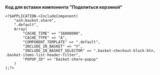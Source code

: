 
**Код для вставки компонента "Поделиться корзиной"**

```
<?$APPLICATION->IncludeComponent(
	"ash:basket.share",
	".default",
	Array(
		"CACHE_TIME" => "36000000",
		"CACHE_TYPE" => "A",
		"COMPONENT_TEMPLATE" => ".default",
		"INCLUDE_IN_BASKET" => "Y",
		"INCLUDE_IN_BASKET_SELECTOR" => ".basket-checkout-block-btn, .basket-items-list-header-filter",
		"POPUP_ID" => "basket-share-popup"
	)
);?>
```
